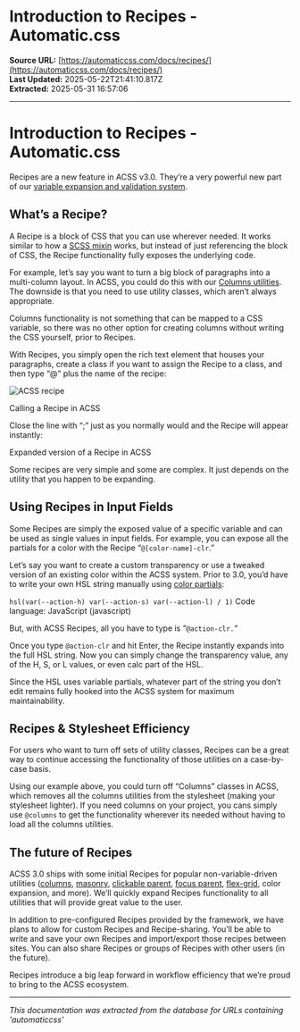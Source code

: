 # Introduction to Recipes - Automatic.css

**Source URL:** [https://automaticcss.com/docs/recipes/](https://automaticcss.com/docs/recipes/)  
**Last Updated:** 2025-05-22T21:41:10.817Z  
**Extracted:** 2025-05-31 16:57:06

---

# Introduction to Recipes - Automatic.css

Recipes are a new feature in ACSS v3.0. They’re a very powerful new part of our [variable expansion and validation system](https://automaticcss.com/docs/variable-expansion-validation/).

## What’s a Recipe?

A Recipe is a block of CSS that you can use wherever needed. It works similar to how a [SCSS mixin](https://automaticcss.com/docs/what-are-mixins/) works, but instead of just referencing the block of CSS, the Recipe functionality fully exposes the underlying code.

For example, let’s say you want to turn a big block of paragraphs into a multi-column layout. In ACSS, you could do this with our [Columns utilities](https://automaticcss.com/docs/css-columns/). The downside is that you need to use utility classes, which aren’t always appropriate.

Columns functionality is not something that can be mapped to a CSS variable, so there was no other option for creating columns without writing the CSS yourself, prior to Recipes.

With Recipes, you simply open the rich text element that houses your paragraphs, create a class if you want to assign the Recipe to a class, and then type “@” plus the name of the recipe:

![ACSS recipe](https://automaticcss.com/wp-content/uploads/acss-recipe-923x1024.jpg)

Calling a Recipe in ACSS

Close the line with “;” just as you normally would and the Recipe will appear instantly:

Expanded version of a Recipe in ACSS

Some recipes are very simple and some are complex. It just depends on the utility that you happen to be expanding.

## Using Recipes in Input Fields

Some Recipes are simply the exposed value of a specific variable and can be used as single values in input fields. For example, you can expose all the partials for a color with the Recipe “`@[color-name]-clr`.”

Let’s say you want to create a custom transparency or use a tweaked version of an existing color within the ACSS system. Prior to 3.0, you’d have to write your own HSL string manually using [color partials](https://automaticcss.com/docs/palette-setup/):

`hsl(var(--action-h) var(--action-s) var(--action-l) / 1)`
Code language: JavaScript (javascript)

But, with ACSS Recipes, all you have to type is “`@action-clr.`“

Once you type `@action-clr` and hit Enter, the Recipe instantly expands into the full HSL string. Now you can simply change the transparency value, any of the H, S, or L values, or even calc part of the HSL.

Since the HSL uses variable partials, whatever part of the string you don’t edit remains fully hooked into the ACSS system for maximum maintainability.

## Recipes & Stylesheet Efficiency

For users who want to turn off sets of utility classes, Recipes can be a great way to continue accessing the functionality of those utilities on a case-by-case basis.

Using our example above, you could turn off “Columns” classes in ACSS, which removes all the columns utilities from the stylesheet (making your stylesheet lighter). If you need columns on your project, you cans simply use `@columns` to get the functionality wherever its needed without having to load all the columns utilities.

## The future of Recipes

ACSS 3.0 ships with some initial Recipes for popular non-variable-driven utilities ([columns](https://automaticcss.com/docs/css-columns/), [masonry](https://automaticcss.com/docs/masonry-layouts/), [clickable parent](https://automaticcss.com/docs/clickable-parent/), [focus parent](https://automaticcss.com/docs/focus-parent/), [flex-grid](https://automaticcss.com/docs/flex-grids-flexbox-grids/), color expansion, and more). We’ll quickly expand Recipes functionality to all utilities that will provide great value to the user.

In addition to pre-configured Recipes provided by the framework, we have plans to allow for custom Recipes and Recipe-sharing. You’ll be able to write and save your own Recipes and import/export those recipes between sites. You can also share Recipes or groups of Recipes with other users (in the future).

Recipes introduce a big leap forward in workflow efficiency that we’re proud to bring to the ACSS ecosystem.

---

*This documentation was extracted from the database for URLs containing 'automaticcss'*

